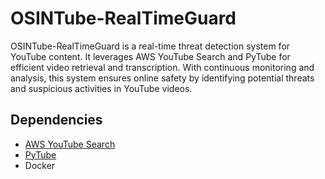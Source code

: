 # OSINTube-RealTimeGuard

OSINTube-RealTimeGuard is a real-time threat detection system for YouTube content. It leverages AWS YouTube Search and PyTube for efficient video retrieval and transcription. With continuous monitoring and analysis, this system ensures online safety by identifying potential threats and suspicious activities in YouTube videos.

## Dependencies
- [AWS YouTube Search](https://aws.amazon.com/marketplace/pp/prodview-g2zcse7y7by3m)
- [PyTube](https://github.com/pytube/pytube)
- Docker
